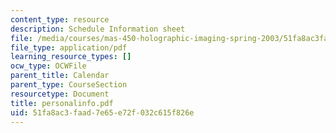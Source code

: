 ```yaml
---
content_type: resource
description: Schedule Information sheet
file: /media/courses/mas-450-holographic-imaging-spring-2003/51fa8ac3faad7e65e72f032c615f826e_personalinfo.pdf
file_type: application/pdf
learning_resource_types: []
ocw_type: OCWFile
parent_title: Calendar
parent_type: CourseSection
resourcetype: Document
title: personalinfo.pdf
uid: 51fa8ac3-faad-7e65-e72f-032c615f826e
---
```

